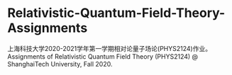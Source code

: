 # Relativistic-Quantum-Field-Theory-Assignments
上海科技大学2020-2021学年第一学期相对论量子场论(PHYS2124)作业。 Assignments of Relativistic Quantum Field Theory (PHYS2124) @ ShanghaiTech University, Fall 2020.
